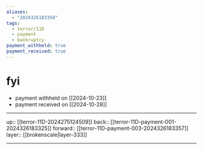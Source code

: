 ```yaml
---
aliases:
  - "2024326183350"
tags:
  - terror/11D
  - payment
  - bankruptcy
payment_withheld: true
payment_received: true
---
```


# fyi

- payment withheld on [[2024-10-23]]
- payment received on [[2024-10-28]]

***

up:: [[terror-11D-2024275124509]]
back:: [[terror-11D-payment-001-2024326183325]]
forward:: [[terror-11D-payment-003-2024326183357]]
layer:: [[brokenscale|layer-333]]

***
